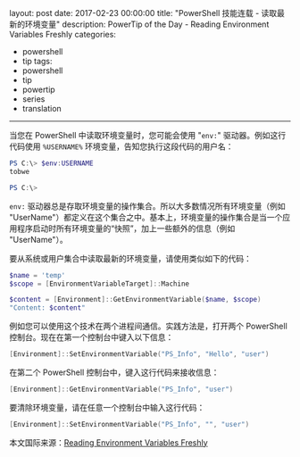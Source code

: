 ﻿layout: post
date: 2017-02-23 00:00:00
title: "PowerShell 技能连载 - 读取最新的环境变量"
description: PowerTip of the Day - Reading Environment Variables Freshly
categories:
- powershell
- tip
tags:
- powershell
- tip
- powertip
- series
- translation
---
当您在 PowerShell 中读取环境变量时，您可能会使用 "`env:`" 驱动器。例如这行代码使用 `%USERNAME%` 环境变量，告知您执行这段代码的用户名：

```powershell
PS C:\> $env:USERNAME
tobwe

PS C:\>
```

`env:` 驱动器总是存取环境变量的操作集合。所以大多数情况所有环境变量（例如 "UserName"）都定义在这个集合之中。基本上，环境变量的操作集合是当一个应用程序启动时所有环境变量的“快照”，加上一些额外的信息（例如 "UserName"）。

要从系统或用户集合中读取最新的环境变量，请使用类似如下的代码：

```powershell
$name = 'temp'
$scope = [EnvironmentVariableTarget]::Machine

$content = [Environment]::GetEnvironmentVariable($name, $scope)
"Content: $content"
```

例如您可以使用这个技术在两个进程间通信。实践方法是，打开两个 PowerShell 控制台。现在在第一个控制台中键入以下信息：

```powershell
[Environment]::SetEnvironmentVariable("PS_Info", "Hello", "user")
```

在第二个 PowerShell 控制台中，键入这行代码来接收信息：

```powershell
[Environment]::GetEnvironmentVariable("PS_Info", "user")
```

要清除环境变量，请在任意一个控制台中输入这行代码：

```powershell
[Environment]::SetEnvironmentVariable("PS_Info", "", "user")
```

<!--more-->
本文国际来源：[Reading Environment Variables Freshly](http://community.idera.com/powershell/powertips/b/tips/posts/reading-environment-variables-freshly)

